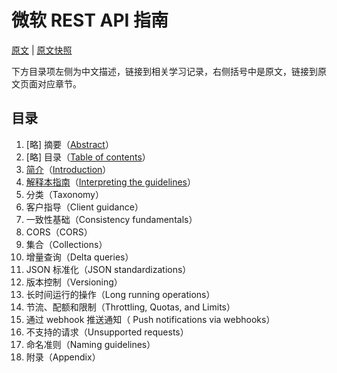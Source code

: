 # 微软 REST API 指南

[原文](https://github.com/microsoft/api-guidelines/blob/vNext/Guidelines.md) | [原文快照](./snapshoot/)

下方目录项左侧为中文描述，链接到相关学习记录，右侧括号中是原文，链接到原文页面对应章节。

## 目录

1. [略] 摘要（[Abstract](./snapshoot/Guidelines-20220818.md#1-abstract)）
2. [略] 目录（[Table of contents](./snapshoot/Guidelines-20220818.md#2-table-of-contents)）
3. [简介](./Introduction.md)（[Introduction](./snapshoot/Guidelines-20220818.md#3-introduction)）
4. [解释本指南](./Interpreting-the-guidelines.md)（[Interpreting the guidelines](./snapshoot/Guidelines-20220818.md#4-interpreting-the-guidelines)）
5. 分类（Taxonomy）
6. 客户指导（Client guidance）
7. 一致性基础（Consistency fundamentals）
8. CORS（CORS）
9. 集合（Collections）
10. 增量查询（Delta queries）
11. JSON 标准化（JSON standardizations）
12. 版本控制（Versioning）
13. 长时间运行的操作（Long running operations）
14. 节流、配额和限制（Throttling, Quotas, and Limits）
15. 通过 webhook 推送通知（ Push notifications via webhooks）
16. 不支持的请求（Unsupported requests）
17. 命名准则（Naming guidelines）
18. 附录（Appendix）
